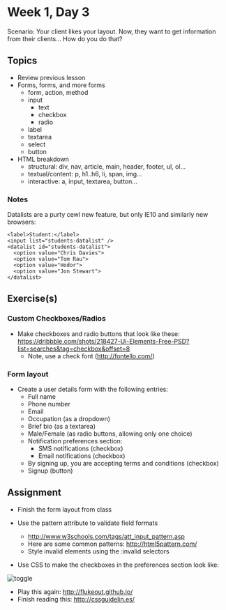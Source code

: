 # Week 1, Day 3

Scenario: Your client likes your layout. Now, they want to get information from
their clients... How do you do that?

## Topics

- Review previous lesson
- Forms, forms, and more forms
  - form, action, method
  - input
    - text
    - checkbox
    - radio
  - label
  - textarea
  - select
  - button
- HTML breakdown
  - structural: div, nav, article, main, header, footer, ul, ol...
  - textual/content: p, h1..h6, li, span, img...
  - interactive: a, input, textarea, button...

### Notes

Datalists are a purty cewl new feature, but only IE10 and similarly new browsers:

    <label>Student:</label>
    <input list="students-datalist" />
    <datalist id="students-datalist">
      <option value="Chris Davies">
      <option value="Tom Rau">
      <option value="Hodor">
      <option value="Jon Stewart">
    </datalist>

## Exercise(s)

### Custom Checkboxes/Radios

- Make checkboxes and radio buttons that look like these:
https://dribbble.com/shots/218427-Ui-Elements-Free-PSD?list=searches&tag=checkbox&offset=8
  - Note, use a check font (http://fontello.com/)

### Form layout

- Create a user details form with the following entries:
  - Full name
  - Phone number
  - Email
  - Occupation (as a dropdown)
  - Brief bio (as a textarea)
  - Male/Female (as radio buttons, allowing only one choice)
  - Notification preferences section:
    - SMS notifications (checkbox)
    - Email notifications (checkbox)
  - By signing up, you are accepting terms and conditions (checkbox)
  - Signup (button)

## Assignment

- Finish the form layout from class

- Use the pattern attribute to validate field formats
  - http://www.w3schools.com/tags/att_input_pattern.asp
  - Here are some common patterns: http://html5pattern.com/
  - Style invalid elements using the :invalid selectors

- Use CSS to make the checkboxes in the preferences section look like:

![toggle](https://github.com/tiy-durham-fe-2015/curriculum/raw/master/img/checkbox-toggle.gif)

- Play this again: http://flukeout.github.io/
- Finish reading this: http://cssguidelin.es/

